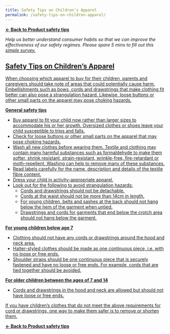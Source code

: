 ```yaml
---
title: Safety Tips on Children's Apparel
permalink: /safety-tips-on-children-apparel/
---
```

**[&#8592; Back to Product safety tips](/consumers/product-safety-tips/children-product)**

*Help us better understand consumer habits so that we can improve the effectiveness of our safety regimes. Please spare 5 mins to fill out this <a href = "https://form.gov.sg/63a160c3cf15ee00129a4ab4">simple survey.*

## Safety Tips on Children’s Apparel
When choosing which apparel to buy for their children, parents and caregivers should take note of areas that could potentially cause harm. Embellishments such as bows, cords and drawstrings that make clothing fit better can also pose a strangulation hazard. Likewise, loose buttons or other small parts on the apparel may pose choking hazards.

**General safety tips**

* Buy apparel to fit your child now rather than larger sizes to accommodate his or her growth. Oversized clothes or shoes leave your child susceptible to trips and falls.
* Check for loose buttons or other small parts on the apparel that may pose choking hazards.
* Wash all new clothes before wearing them. Textile and clothing may contain many harmful substances such as formaldehyde to make them softer, shrink resistant, strain-resistant, wrinkle-free, fire-retardant or moth-repellent. Washing can help to remove many of these substances.
* Read labels carefully for the name, description and details of the textile fibre content.
* Dress your child in activity-appropriate apparel.
* Look out for the following to avoid strangulation hazards:
  * Cords and drawstrings should not be detachable.
  * Cords at the waist should not be more than 14cm in length.
  * For young children, belts and sashes at the back should not hang below the hem of the garment when untied.
  * Drawstrings and cords for garments that end below the crotch area should not hang below the garment.

**For young children below age 7**
* Clothing should not have any cords or drawstrings around the hood and neck area.
* Halter-styled clothes should be made as one continuous piece, i.e. with no loose or free ends.
* Shoulder straps should be one continuous piece that is securely fastened and have no loose or free ends. For example, cords that are tied together should be avoided.

**For older children between the ages of 7 and 14**
* Cords and drawstrings in the hood and neck are allowed but should not have loose or free ends.

If you have children’s clothes that do not meet the above requirements for cord or drawstrings, one way to make them safer is to remove or shorten them.

**[&#8592; Back to Product safety tips](/consumers/product-safety-tips/children-product)**